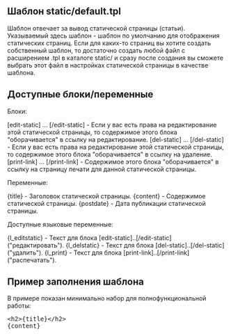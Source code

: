 Шаблон static/default.tpl
--------------------------

Шаблон отвечает за вывод статической страницы (статьи).
Указываемый здесь шаблон - шаблон по умолчанию для отображения статических страниц.
Если для каких-то страниц вы хотите создать собственный шаблон, то достаточно создать любой файл с расширением .tpl в каталоге static/ и сразу после создания вы сможете выбрать этот файл в настройках статической страницы в качестве шаблона.

Доступные блоки/переменные
--------------------------

Блоки:

[edit-static] ... [/edit-static] - Если у вас есть права на редактирование этой статической страницы, то содержимое этого блока "оборачивается" в ссылку на редактирование.
[del-static] ... [/del-static] - Если у вас есть права на редактирование этой статической страницы, то содержимое этого блока "оборачивается" в ссылку на удаление.
[print-link] ... [/print-link] - Содержимое этого блока "оборачивается" в ссылку на страницу печати для данной статической страницы.

Переменные:

{title} - Заголовок статической страницы.
{content} - Содержимое статической страницы.
{postdate} - Дата публикации статической страницы.

Доступные языковые переменные:

{l_editstatic} - Текст для блока [edit-static]..[/edit-static] ("редактировать").
{l_delstatic} - Текст для блока [del-static]..[/del-static] ("удалить").
{l_print} - Текст для блока [print-link]..[/print-link] ("распечатать").


Пример заполнения шаблона
-------------------------

В примере показан минимально набор для полнофункциональной работы:

<pre >
&lt;h2>{title}&lt;/h2>
{content}
</pre>
